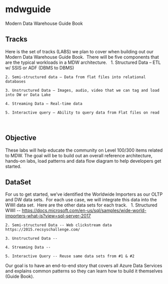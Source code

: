 # mdwguide
Modern Data Warehouse Guide Book

## Tracks

Here is the set of tracks (LABS) we plan to cover when building out our Modern Data Warehouse Guide Book.  There will be five components that are the typical workloads in a MDW architecture.
 
	1. Structured Data – ETL w/ SSIS or ADF (DBMS to DBMS)

	2. Semi-structured data – Data from flat files into relational databases

	3. Unstructured Data – Images, audio, video that we can tag and load into DW or Data Lake

	4. Streaming Data – Real-time data
	
	5. Interactive query – Ability to query data from Flat files on read
 
## Objective
These labs will help educate the community on Level 100/300 items related to MDW.  The goal will be to build out an overall reference architecture, hands-on labs, load patterns and data flow diagram to help developers get started.

## DataSet 

For us to get started, we’ve identified the Worldwide Importers as our OLTP and DW data sets.  For each use case, we will integrate this data into the WWI data set.  Here are the other data sets for each track.
 
	1. Structured WWI -- https://docs.microsoft.com/en-us/sql/samples/wide-world-importers-what-is?view=sql-server-2017 
			
	2. Semi-structured Data -- Web clickstream data https://2015.recsyschallenge.com/
	
    3. Unstructured Data -- 

	4. Streaming Data --  
			
	5. Interactive Query -- Reuse same data sets from #1 & #2
			
Our goal is to have an end-to-end story that covers all Azure Data Services and explains common patterns so they can learn how to build it themselves (Guide Book).
